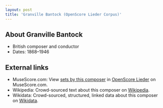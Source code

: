 ```yaml
---
layout: post
title: 'Granville Bantock (OpenScore Lieder Corpus)'
---
```


## About Granville Bantock

- British composer and conductor
- Dates: 1868–1946

## External links

- MuseScore.com: View [sets by this composer] in [OpenScore Lieder] on MuseScore.com.
- Wikipedia: Crowd-sourced text about this composer on [Wikipedia].
- Wikidata: Crowd-sourced, structured, linked data about this composer on [Wikidata].

[Wikipedia]: https://en.wikipedia.org/wiki/Granville_Bantock
[Wikidata]: https://www.wikidata.org/wiki/Q552010
[sets by this composer]: https://musescore.com/openscore-lieder-corpus/sets?order=title&text=Bantock,+Granville
[OpenScore Lieder]: https://musescore.com/openscore-lieder-corpus


